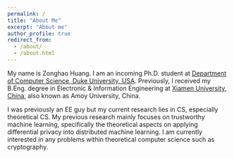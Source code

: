 ```yaml
---
permalink: /
title: "About Me"
excerpt: "About me"
author_profile: true
redirect_from: 
  - /about/
  - /about.html
---
```


My name is Zonghao Huang. I am an incoming Ph.D. student at [Department of Computer Science, Duke University, USA](https://www.cs.duke.edu/). Previously, I received my B.Eng. degree in Electronic & Information Engineering at [Xiamen University, China](https://en.xmu.edu.cn/), also known as Amoy University, China.

I was previously an EE guy but my current research lies in CS, especially theoretical CS. My previous research mainly focuses on trustworthy machine learning, specifically the theoretical aspects on applying differential privacy into distributed machine learning. I am currently interested in any problems within theoretical computer science such as cryptography.
